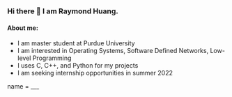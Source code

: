 <h3>Hi there 👋 I am Raymond Huang.</h3>
<h4>About me:</h4>
<ul>
	<li>I am master student at Purdue University</li>
	<li>I am interested in Operating Systems, Software Defined Networks, Low-level Programming</li>
	<li>I uses C, C++, and Python for my projects</li>
	<li>I am seeking internship opportunities in summer 2022</li>
</ul>
name = ___

<!--
**RaymondHuang210129/RaymondHuang210129** is a ✨ _special_ ✨ repository because its `README.md` (this file) appears on your GitHub profile.

Here are some ideas to get you started:

- 🔭 I’m currently working on ...
- 🌱 I’m currently learning ...
- 👯 I’m looking to collaborate on ...
- 🤔 I’m looking for help with ...
- 💬 Ask me about ...
- 📫 How to reach me: ...
- 😄 Pronouns: ...
- ⚡ Fun fact: ...
-->
